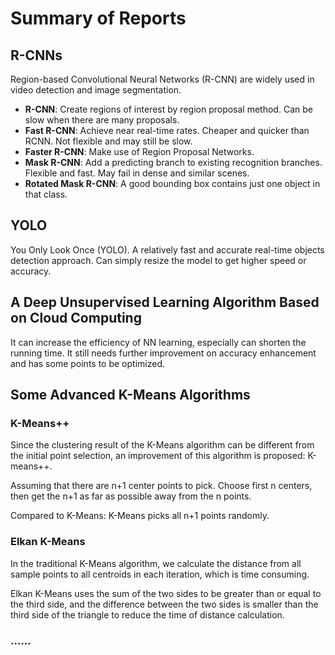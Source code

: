 # Summary of Reports

## R-CNNs

Region-based Convolutional Neural Networks (R-CNN) are widely used in video detection and image segmentation.

- **R-CNN**: Create regions of interest by region proposal method. Can be slow when there are many proposals.
- **Fast R-CNN**: Achieve near real-time rates. Cheaper and quicker than RCNN. Not flexible and may still be slow.
- **Faster R-CNN**: Make use of Region Proposal Networks.
- **Mask R-CNN**: Add a predicting branch to existing recognition branches. Flexible and fast. May fail in dense and similar scenes.
- **Rotated Mask R-CNN**: A good bounding box contains just one object in that class.

## YOLO

You Only Look Once (YOLO). 
A relatively fast and accurate real-time objects detection approach. 
Can simply resize the model to get higher speed or accuracy.

## A Deep Unsupervised Learning Algorithm Based on Cloud Computing

It can increase the efficiency of NN learning, especially can shorten the running time. 
It still needs further improvement on accuracy enhancement and has some points to be optimized.

## Some Advanced K-Means Algorithms

### K-Means++

Since the clustering result of the K-Means algorithm can be different from the initial point selection, an improvement of this algorithm is proposed: K-means++.

Assuming that there are n+1 center points to pick. 
Choose first n centers, then get the n+1 as far as possible away from the n points. 

Compared to K-Means: K-Means picks all n+1 points randomly.

### Elkan K-Means

In the traditional K-Means algorithm, we calculate the distance from all sample points to all centroids in each iteration, which is time consuming. 

Elkan K-Means uses the sum of the two sides to be greater than or equal to the third side, and the difference between the two sides is smaller than the third side of the triangle to reduce the time of distance calculation. 

### ......
